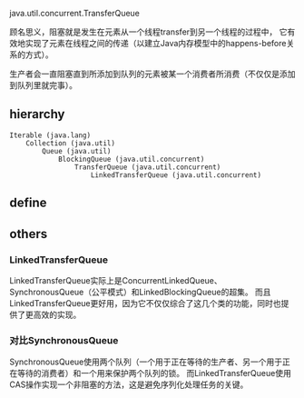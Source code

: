 java.util.concurrent.TransferQueue

顾名思义，阻塞就是发生在元素从一个线程transfer到另一个线程的过程中，
它有效地实现了元素在线程之间的传递（以建立Java内存模型中的happens-before关系的方式）。

生产者会一直阻塞直到所添加到队列的元素被某一个消费者所消费（不仅仅是添加到队列里就完事）。
## hierarchy
```
Iterable (java.lang)
    Collection (java.util)
        Queue (java.util)
            BlockingQueue (java.util.concurrent)
                TransferQueue (java.util.concurrent)
                    LinkedTransferQueue (java.util.concurrent)
```
## define



## others

### LinkedTransferQueue
LinkedTransferQueue实际上是ConcurrentLinkedQueue、SynchronousQueue（公平模式）和LinkedBlockingQueue的超集。
而且LinkedTransferQueue更好用，因为它不仅仅综合了这几个类的功能，同时也提供了更高效的实现。

### 对比SynchronousQueue
SynchronousQueue使用两个队列（一个用于正在等待的生产者、另一个用于正在等待的消费者）和一个用来保护两个队列的锁。
而LinkedTransferQueue使用CAS操作实现一个非阻塞的方法，这是避免序列化处理任务的关键。